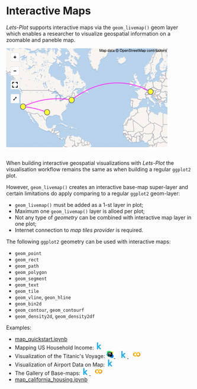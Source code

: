 # Interactive Maps

*Lets-Plot* supports interactive maps via the `geom_livemap()` geom layer which
enables a researcher to visualize geospatial information on a zoomable and paneble map. 

<img src="https://raw.githubusercontent.com/JetBrains/lets-plot/master/docs/examples/images/map_path.png" alt="Couldn't load map_path.png" width="436" height="267"><br><br>

When building interactive geospatial visualizations with *Lets-Plot* the visualisation workflow remains the 
same as when building a regular `ggplot2` plot.

However, `geom_livemap()` creates an interactive base-map super-layer and certain limitations do apply 
comparing to a regular `ggplot2` geom-layer:

* `geom_livemap()` must be added as a 1-st layer in plot;
* Maximum one `geom_livemap()` layer is alloed per plot;
* Not any type of *geometry* can be combined with interactive map layer in one plot;
* Internet connection to *map tiles provider* is required.

The following `ggplot2` geometry can be used with interactive maps:

* `geom_point`
* `geom_rect`
* `geom_path`
* `geom_polygon`
* `geom_segment`
* `geom_text`
* `geom_tile`
* `geom_vline`, `geon_hline`
* `geom_bin2d`
* `geom_contour`, `geom_contourf`
* `geom_density2d`, `geom_density2df`

Examples:

* [map_quickstart.ipynb](https://nbviewer.jupyter.org/github/JetBrains/lets-plot/blob/master/docs/examples/jupyter-notebooks/map_quickstart.ipynb)
* Mapping US Household Income:          <a href="https://www.kaggle.com/alshan/mapping-us-household-income" title="View at Kaggle">
                                            <img src="https://raw.githubusercontent.com/JetBrains/lets-plot/master/docs/examples/images/logo_kaggle.svg" width="20" height="20">
                                        </a>
* Visualization of the Titanic's Voyage: <a href="https://view.datalore.jetbrains.com/notebook/1h4h0HMctRKJLY64PBe63a?force_sso=true" title="View in Datalore"> 
                                             <img src="https://raw.githubusercontent.com/JetBrains/lets-plot/master/docs/examples/images/logo_datalore.svg" width="20" height="20">
                                         </a>
                                         <span>&nbsp;&nbsp;</span>
                                         <a href="https://www.kaggle.com/alshan/visualization-of-the-titanic-s-voyage" title="View at Kaggle"> 
                                             <img src="https://raw.githubusercontent.com/JetBrains/lets-plot/master/docs/examples/images/logo_kaggle.svg" width="20" height="20">
                                         </a>
                                         <span>&nbsp;&nbsp;</span>
                                         <a href="https://colab.research.google.com/drive/1PerUfSCyStcbnlXnxBj-JVI25-cXB_N5?usp=sharing" title="View at Colab"> 
                                             <img src="https://raw.githubusercontent.com/JetBrains/lets-plot/master/docs/examples/images/logo_colab.svg" width="20" height="20">
                                         </a>
* Visualization of Airport Data on Map:  <a href="https://www.kaggle.com/alshan/visualization-of-airport-data-on-map" title="View at Kaggle"> 
                                             <img src="https://raw.githubusercontent.com/JetBrains/lets-plot/master/docs/examples/images/logo_kaggle.svg" width="20" height="20">
                                         </a>
* The Gallery of Base-maps:              <a href="https://www.kaggle.com/alshan/the-gallery-of-basemaps" title="View at Kaggle"> 
                                           <img src="https://raw.githubusercontent.com/JetBrains/lets-plot/master/docs/examples/images/logo_kaggle.svg" width="20" height="20">
                                         </a>
                                         <span>&nbsp;&nbsp;</span>
                                         <a href="https://colab.research.google.com/drive/1lwOyQx0UMBHFiLtXQZhXQpv5Z3M2XJI4?usp=sharing" title="View at Colab"> 
                                           <img src="https://raw.githubusercontent.com/JetBrains/lets-plot/master/docs/examples/images/logo_colab.svg" width="20" height="20">
                                         </a>
* [map_california_housing.ipynb](https://nbviewer.jupyter.org/github/JetBrains/lets-plot/blob/master/docs/examples/jupyter-notebooks/map-california-housing/map_california_housing.ipynb)
                                         
 